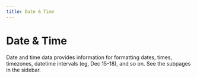 ```yaml
---
title: Date & Time
---
```


# Date & Time

Date and time data provides information for formatting dates, times, timezones, datetime intervals (eg, Dec 15-18), and so on.
See the subpages in the sidebar.
